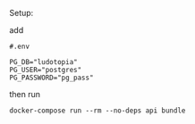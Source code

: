 Setup:

add
```
#.env

PG_DB="ludotopia"
PG_USER="postgres"
PG_PASSWORD="pg_pass"
```

then run

`docker-compose run --rm --no-deps api bundle`
